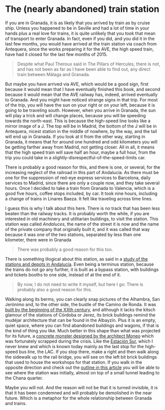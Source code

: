 # The (nearly abandoned) train station

If you are in Granada, it is as likely that you arrived by train as by cruise ship. Unless you happened to be in Seville and had a lot of time in your hands plus a real love for trains, it is quite unlikely that you took that mean of transport to enter Granada. In fact, even if you did, and you did it in the last few months, you would have arrived at the train station via coach from Antequera, since the works preparing it for the AVE, the high speed train, have had it closed for the last few months of 2015.

> Despite what Paul Theroux said in The Pillars of Hercules, there is not, and has not been as far as I have been able to find out, any direct train between Málaga and Granada. 

But maybe you have arrived via AVE, which would be a good sign, first because it would mean that I have eventually finished this book, and second because it would mean that the AVE railway has, indeed, arrived eventually to Granada. And you might have noticed strange signs in that trip. For most of the trip, you will have the sun on your right or on your left, because it is going to be traveling south. However, when you arrive in Granada, the sun will play a trick and will change places, because you will be speeding towards the north-east. This is because the high-speed line looks like a mirror image of a J. The top will be in Madrid, the bottom of the J will be in Antequera, nicest station in the middle of nowhere, by the way, and the tail will end up in Granada. If you look at it from the other way, starting in Granada, it means that for around one hundred and odd kilometers you will be getting farther away from Madrid, not getting closer. All in all, it means that the high speed train will save half an hour, maybe a full hour, from the trip you could take in a slightly-disrespectful-of-the-speed-limits car.

There is probably a good reason for this, and there is one, or several, for the increasing neglect of the railroad in this part of Andalucía. As there must be one for the suppression of red-eye express services to Barcelona, daily services to Madrid, since there are only a couple now, and they take several hours. Once I decided to take a train from Granada to Valencia, which is a good five hours, coffee stops included, by car. It took nine hours, including a change of trains in Linares Baeza. It felt like traveling across time lines. 

I guess this is why I talk about this here. There is no track that has been less beaten than the railway tracks. It is probably worth the while, if you are interested in old machinery and utilitarian buildings, to visit the station. This station was called *Andaluces*, the name of the street it is now and the name of the private company that originally built it, and it was called that way because it was one of the two stations, separated by less than one kilometer, there were in Granada

>There was probably a good reason for this too.

There is something illogical about this station, as said in a [study of the stations and depots in Andalucía](https://es.wikipedia.org/wiki/Estaci%C3%B3n_del_Sur_%28Granada%29). Even being a terminus station, because the trains do not go any further, it is built as a bypass station, with buildings and tickets booths to one side, instead of at the end of it.

>By now, I do not need to write it myself, but here I go: There is probably also a good reason for this. 

Walking along its berms, you can clearly snap pictures of the Alhambra, San Jerónimo and, to the other side, the bustle of the Camino de Ronda. It was [built by the beginning of the XXth century](https://es.wikipedia.org/wiki/Estaci%C3%B3n_de_Granada), and although it lacks the kitsch glamour of the stations of Córdoba or Jerez, its brick buildings remind the mudéjar architecture that can be found in the Albayzín. Plus it is an empty, quiet space, where you can find abandoned buildings and wagons, if that is the kind of thing you like. Much better in this shape than what was projected for its future, a [concrete monster designed by the architect Moneo](http://agraft.es/?p=468) which was fortunately scrapped during the crisis. Like the [Estación Sur](https://es.wikipedia.org/wiki/Estaci%C3%B3n_del_Sur_%28Granada%29), which I never knew and which is known today mainly as the last stop for the high-speed bus line, the LAC. If you stop there, make a right and then walk along the sidewalk up to the rail bridge, you will see on the left bit brick buildings that used to house the workshops for that station. If you walk in the opposite direction and check out the [outline in this article](http://eljardindelalbaydero.blogspot.com.es/2012/11/las-estaciones-de-ferrocarriles-de.html) you will be able to see where the station was initially, almost on top of a small tunnel leading to the Chana quarter. 

Maybe you will not. And the reason will not be that it is turned invisible, it is that it has been condemned and will probably be demolished in the near future. Which is a metaphor for the whole relationship between Granada and trains.


